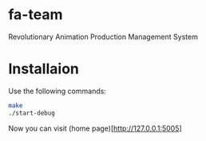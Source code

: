 fa-team
=======

Revolutionary Animation Production Management System


Installaion
===========

Use the following commands:

```bash
make
./start-debug
```

Now you can visit (home page)[http://127.0.0.1:5005]
